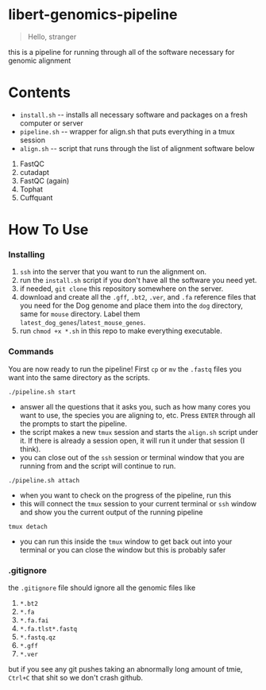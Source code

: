 libert-genomics-pipeline
========================

> Hello, stranger

this is a pipeline for running through all of the software necessary for genomic alignment


# Contents

+ `install.sh`  -- installs all necessary software and packages on a fresh computer or server
+ `pipeline.sh` -- wrapper for align.sh that puts everything in a tmux session
+ `align.sh`    -- script that runs through the list of alignment software below

1. FastQC
2. cutadapt
3. FastQC (again)
4. Tophat
5. Cuffquant

# How To Use

### Installing

1. `ssh` into the server that you want to run the alignment on.
2. run the `install.sh` script if you don't have all the software you need yet.
2. if needed, `git clone` this repository somewhere on the server.
3. download and create all the `.gff`, `.bt2`, `.ver`, and `.fa` reference files that you need for the Dog genome and place them into the `dog` directory, same for `mouse` directory. Label them `latest_dog_genes`/`latest_mouse_genes`.
4. run `chmod +x *.sh` in this repo to make everything executable.

### Commands

You are now ready to run the pipeline! 
First `cp` or `mv` the `.fastq` files you want into the same directory as the scripts.

`./pipeline.sh start` 

+ answer all the questions that it asks you, such as how many cores you want to use, the species you are aligning to, etc. Press `ENTER` through all the prompts to start the pipeline.
+ the script makes a new `tmux` session and starts the `align.sh` script under it. If there is already a session open, it will run it under that session (I think).
+ you can close out of the `ssh` session or terminal window that you are running from and the script will continue to run.

`./pipeline.sh attach` 

+ when you want to check on the progress of the pipeline, run this
+ this will connect the `tmux` session to your current terminal or `ssh` window and show you the current output of the running pipeline

`tmux detach`

+ you can run this inside the `tmux` window to get back out into your terminal or you can close the window but this is probably safer




### .gitignore

the `.gitignore` file should ignore all the genomic files like


1. `*.bt2`
2. `*.fa`
3. `*.fa.fai`
4. `*.fa.tlst*.fastq`
5. `*.fastq.qz`
6. `*.gff`
7. `*.ver`

but if you see any git pushes taking an abnormally long amount of tmie, `Ctrl+C` that shit so we don't crash github.